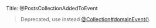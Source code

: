 Title: @PostsCollectionAddedToEvent

[//]: # (content copied to _user-guide_xxx)

> Deprecated, use instead [@Collection#domainEvent()](./Collection.html).
